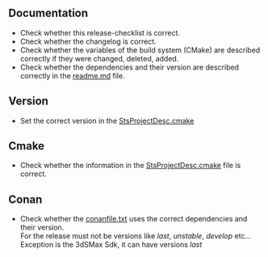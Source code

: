 ## Documentation
- Check whether this release-checklist is correct.
- Check whether the changelog is correct.
- Check whether the variables of the build system (CMake) are described correctly if they were changed, deleted, added.
- Check whether the dependencies and their version are described correctly in the [readme.md](../readme.md) file. 

## Version
- Set the correct version in the [StsProjectDesc.cmake](../cmake/StsProjectDesc.cmake)

## Cmake
- Check whether the information in the [StsProjectDesc.cmake](../cmake/StsProjectDesc.cmake) file is correct.

## Conan
- Check whether the [conanfile.txt](../conanfile.txt) uses the correct dependencies and their version.  
For the release must not be versions like *last*, *unstable*, *develop* etc...  
Exception is the 3dSMax Sdk, it can have versions *last*
